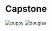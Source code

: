 # Capstone

![puppy](https://github.com/user-attachments/assets/b39b7dfb-38f0-4c8b-a0e1-d05ff33162cf)
![douglas](https://github.com/user-attachments/assets/c31ad4f6-2a5a-40b4-bf1b-a42bccc6d21b)
